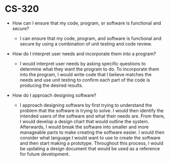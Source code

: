 # CS-320

- How can I ensure that my code, program, or software is functional and secure?
  - I can ensure that my code, program, and software is functional and secure by using a combination of unit testing and code review. 
  
- How do I interpret user needs and incorporate them into a program?
  - I would interpret user needs by asking specific questions to determine what they want the program to do. To incorporate them into the program, I would write code that I believe matches the needs and use unit testing to confirm each part of the code is producing the desired results.  
  
- How do I approach designing software?
  - I approach designing software by first trying to understand the problem that the software is trying to solve. I would then identify the intended users of the software and what their needs are. From there, I would develop a design chart that would outline the system. Afterwards, I would break the software into smaller and more manageable parts to make creating the software easier. I would then consider what language I would want to use to create the software and then start making a prototype. Throughout this process, I would be updating a design document that would be used as a reference for future development. 

